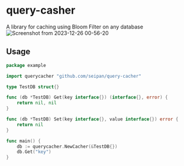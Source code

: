 # query-casher
A library for caching using Bloom Filter on any database
![Screenshot from 2023-12-26 00-56-20](https://github.com/seipan/query-cacher/assets/88176012/26f44baf-d45f-432d-b251-1ebcc6d1cad5)
## Usage
```go
package example

import querycacher "github.com/seipan/query-cacher"

type TestDB struct{}

func (db *TestDB) Get(key interface{}) (interface{}, error) {
	return nil, nil
}

func (db *TestDB) Set(key interface{}, value interface{}) error {
	return nil
}

func main() {
	db := querycacher.NewCacher(&TestDB{})
	db.Get("key")
}

```
